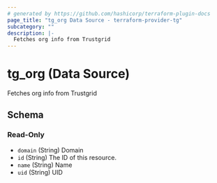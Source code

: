 ```yaml
---
# generated by https://github.com/hashicorp/terraform-plugin-docs
page_title: "tg_org Data Source - terraform-provider-tg"
subcategory: ""
description: |-
  Fetches org info from Trustgrid
---
```


# tg_org (Data Source)

Fetches org info from Trustgrid



<!-- schema generated by tfplugindocs -->
## Schema

### Read-Only

- `domain` (String) Domain
- `id` (String) The ID of this resource.
- `name` (String) Name
- `uid` (String) UID
